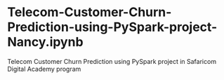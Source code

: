# Telecom-Customer-Churn-Prediction-using-PySpark-project-Nancy.ipynb
Telecom Customer Churn Prediction using PySpark project in Safaricom Digital Academy program
